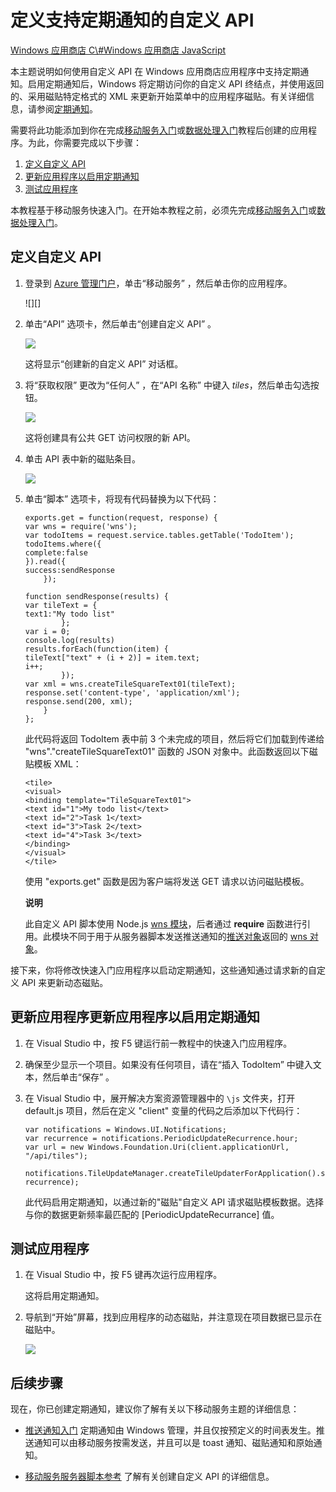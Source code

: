 <properties linkid="develop-mobile-tutorials-create-pull-notifications-js" urlDisplayName="Define a custom API that supports pull notifications" pageTitle="Define a custom API that supports pull notifications - Azure Mobile Services" metaKeywords="" description="Learn how to Define a custom API that supports periodic notifications in Windows Store apps that use Azure Mobile Services." metaCanonical="" services="" documentationCenter="" title="Define a custom API that supports periodic notifications" authors="glenga" solutions="" manager="" editor="" />
<tags ms.service=""
    ms.date="11/22/2014"
    wacn.date=""
    />

# 定义支持定期通知的自定义 API

<div class="dev-center-tutorial-selector sublanding"> 
	<a href="/zh-cn/develop/mobile/tutorials/create-pull-notifications-dotnet" title="Windows Store C#">Windows 应用商店 C\#</a><a href="/zh-cn/develop/mobile/tutorials/create-pull-notifications-js" title="Windows Store JavaScript" class="current">Windows 应用商店 JavaScript</a>
</div>

本主题说明如何使用自定义 API 在 Windows 应用商店应用程序中支持定期通知。启用定期通知后，Windows 将定期访问你的自定义 API 终结点，并使用返回的、采用磁贴特定格式的 XML 来更新开始菜单中的应用程序磁贴。有关详细信息，请参阅[定期通知][]。

需要将此功能添加到你在完成[移动服务入门][]或[数据处理入门][]教程后创建的应用程序。为此，你需要完成以下步骤：

1.  [定义自定义 API][]
2.  [更新应用程序以启用定期通知][]
3.  [测试应用程序][]

本教程基于移动服务快速入门。在开始本教程之前，必须先完成[移动服务入门][]或[数据处理入门][]。

<a name="define-custom-api"></a>
## 定义自定义 API

1.  登录到 [Azure 管理门户][]，单击“移动服务” ，然后单击你的应用程序。

    ![][]

2.  单击“API” 选项卡，然后单击“创建自定义 API” 。

    ![][1]

    这将显示“创建新的自定义 API” 对话框。

3.  将“获取权限” 更改为“任何人” ，在“API 名称” 中键入 *tiles*，然后单击勾选按钮。

    ![][2]

    这将创建具有公共 GET 访问权限的新 API。

4.  单击 API 表中新的磁贴条目。

    ![][3]

5.  单击“脚本” 选项卡，将现有代码替换为以下代码：

        exports.get = function(request, response) {
        var wns = require('wns');
        var todoItems = request.service.tables.getTable('TodoItem');
        todoItems.where({
        complete:false
        }).read({
        success:sendResponse
            });

        function sendResponse(results) {
        var tileText = {
        text1:"My todo list"
                };
        var i = 0;
        console.log(results)
        results.forEach(function(item) {
        tileText["text" + (i + 2)] = item.text;
        i++;
                });
        var xml = wns.createTileSquareText01(tileText);
        response.set('content-type', 'application/xml');
        response.send(200, xml);
            }
        };

    此代码将返回 TodoItem 表中前 3 个未完成的项目，然后将它们加载到传递给 "wns"."createTileSquareText01" 函数的 JSON 对象中。此函数返回以下磁贴模板 XML：

        <tile>
        <visual>
        <binding template="TileSquareText01">
        <text id="1">My todo list</text>
        <text id="2">Task 1</text>
        <text id="3">Task 2</text>
        <text id="4">Task 3</text>
        </binding>
        </visual>
        </tile>

    使用 "exports.get" 函数是因为客户端将发送 GET 请求以访问磁贴模板。

   	<div class="dev-callout"><b>说明</b>

    <p>此自定义 API 脚本使用 Node.js  <a href="http://go.microsoft.com/fwlink/p/?LinkId=306750">wns 模块</a>，后者通过 <b>require</b> 函数进行引用。此模块不同于用于从服务器脚本发送推送通知的<a href="http://go.microsoft.com/fwlink/p/?LinkId=260591">推送对象</a>返回的 <a href="http://msdn.microsoft.com/zh-cn/library/windowsazure/jj554217.aspx">wns 对象</a>。</p>
	</div>

接下来，你将修改快速入门应用程序以启动定期通知，这些通知通过请求新的自定义 API 来更新动态磁贴。

<a name="update-app"></a>
## 更新应用程序更新应用程序以启用定期通知

1.  在 Visual Studio 中，按 F5 键运行前一教程中的快速入门应用程序。

2.  确保至少显示一个项目。如果没有任何项目，请在“插入 TodoItem” 中键入文本，然后单击“保存” 。

3.  在 Visual Studio 中，展开解决方案资源管理器中的 `\js` 文件夹，打开 default.js 项目，然后在定义 "client" 变量的代码之后添加以下代码行：

        var notifications = Windows.UI.Notifications;
        var recurrence = notifications.PeriodicUpdateRecurrence.hour;
        var url = new Windows.Foundation.Uri(client.applicationUrl, "/api/tiles");

        notifications.TileUpdateManager.createTileUpdaterForApplication().startPeriodicUpdate(url, recurrence);

    此代码启用定期通知，以通过新的"磁贴"自定义 API 请求磁贴模板数据。选择与你的数据更新频率最匹配的 [PeriodicUpdateRecurrance] 值。

<a name="test-app"></a>
## 测试应用程序

1.  在 Visual Studio 中，按 F5 键再次运行应用程序。

    这将启用定期通知。

2.  导航到“开始”屏幕，找到应用程序的动态磁贴，并注意现在项目数据已显示在磁贴中。

    ![][4]

## 后续步骤

现在，你已创建定期通知，建议你了解有关以下移动服务主题的详细信息：

-   [推送通知入门][]
    定期通知由 Windows 管理，并且仅按预定义的时间表发生。推送通知可以由移动服务按需发送，并且可以是 toast 通知、磁贴通知和原始通知。

-   [移动服务服务器脚本参考][]
    了解有关创建自定义 API 的详细信息。

  [Windows 应用商店 C\#]: /zh-cn/develop/mobile/tutorials/create-pull-notifications-dotnet "Windows 应用商店 C#"
  [Windows 应用商店 JavaScript]: /zh-cn/develop/mobile/tutorials/create-pull-notifications-js "Windows 应用商店 JavaScript"
  [定期通知]: http://msdn.microsoft.com/zh-cn/library/windows/apps/jj150587.aspx
  [移动服务入门]: /zh-cn/develop/mobile/tutorials/get-started/#create-new-service
  [数据处理入门]: /zh-cn/develop/mobile/tutorials/started-with-data-js
  [定义自定义 API]: #define-custom-api
  [更新应用程序以启用定期通知]: #update-app
  [测试应用程序]: #test-app
  [Azure 管理门户]: https://manage.windowsazure.cn/
  [0]: ./media/mobile-services-windows-store-javascript-create-pull-notifications/mobile-services-selection.png
  [1]: ./media/mobile-services-windows-store-javascript-create-pull-notifications/mobile-custom-api-create.png
  [2]: ./media/mobile-services-windows-store-javascript-create-pull-notifications/mobile-custom-api-create-dialog.png
  [3]: ./media/mobile-services-windows-store-javascript-create-pull-notifications/mobile-custom-api-select.png
  [wns 模块]: http://go.microsoft.com/fwlink/p/?LinkId=306750
  [推送对象]: http://msdn.microsoft.com/zh-cn/library/windowsazure/jj554217.aspx
  [wns 对象]: http://go.microsoft.com/fwlink/p/?LinkId=260591
  [4]: ./media/mobile-services-windows-store-javascript-create-pull-notifications/mobile-custom-api-live-tile.png
  [推送通知入门]: /zh-cn/develop/mobile/tutorials/get-started-with-push-js
  [移动服务服务器脚本参考]: http://go.microsoft.com/fwlink/?LinkId=262293
